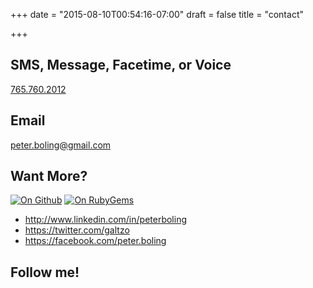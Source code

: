 +++
date = "2015-08-10T00:54:16-07:00"
draft = false
title = "contact"

+++

## SMS, Message, Facetime, or Voice

[765.760.2012](tel:7657602012)

## Email

[peter.boling@gmail.com](mailto:peter.boling@gmail.com)

## Want More?

[![On Github](https://img.shields.io/github/followers/pboling.svg)](https://github.com/pboling/)
[![On RubyGems](https://img.shields.io/gem/u/pboling.svg)](https://rubygems.org/profiles/pboling)

* http://www.linkedin.com/in/peterboling
* https://twitter.com/galtzo 
* https://facebook.com/peter.boling

## Follow me!

